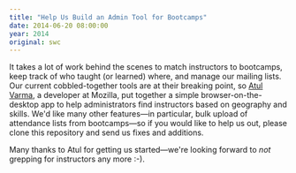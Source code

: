 ```yaml
---
title: "Help Us Build an Admin Tool for Bootcamps"
date: 2014-06-20 08:00:00
year: 2014
original: swc
---
```

<p>
  It takes a lot of work behind the scenes to match instructors to bootcamps,
  keep track of who taught (or learned) where,
  and manage our mailing lists.
  Our current cobbled-together tools are at their breaking point,
  so <a href="http://github.com/toolness/">Atul Varma</a>,
  a developer at Mozilla,
  put together a simple browser-on-the-desktop app
  to help administrators find instructors based on geography and skills.
  We'd like many other features&mdash;in particular,
  bulk upload of attendance lists from bootcamps&mdash;so if you would like to help us out,
  please clone this repository
  and send us fixes and additions.
</p>
<p>
  Many thanks to Atul for getting us started&mdash;we're looking forward to <em>not</em> grepping for instructors any more :-).
</p>
